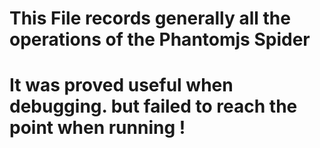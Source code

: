 # This File records generally all the operations of the Phantomjs Spider
# It was proved useful when debugging. but failed to reach the point when running ! 
